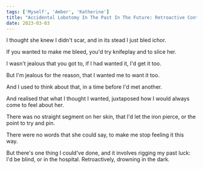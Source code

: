 ```yaml
---
tags: ['Myself', 'Amber', 'Katherine']
title: "Accidental Lobotomy In The Past In The Future: Retroactive Contraindications"
date: 2023-03-03
---
```


I thought she knew I didn't scar,
and in its stead I just bled ichor.

If you wanted to make me bleed,
you'd try knifeplay and to slice her.

I wasn't jealous that you got to,
if I had wanted it, I'd get it too.

But I'm jealous for the reason,
that I wanted me to want it too.

And I used to think about that,
in a time before I'd met another.

And realised that what I thought I wanted,
juxtaposed how I would always come to feel about her.

There was no straight segment on her skin,
that I'd let the iron pierce, or the point to try and pin.

There were no words that she could say,
to make me stop feeling it this way.

But there's one thing I could've done,
and it involves rigging my past luck:
I'd be blind, or in the hospital.
Retroactively, drowning in the dark.
